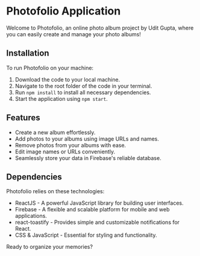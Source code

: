 # Photofolio Application

Welcome to Photofolio, an online photo album project by Udit Gupta, where you can easily create and manage your photo albums!



## Installation

To run Photofolio on your machine:

1. Download the code to your local machine.
2. Navigate to the root folder of the code in your terminal.
3. Run `npm install` to install all necessary dependencies.
4. Start the application using `npm start`.

## Features

- Create a new album effortlessly.
- Add photos to your albums using image URLs and names.
- Remove photos from your albums with ease.
- Edit image names or URLs conveniently.
- Seamlessly store your data in Firebase's reliable database.

## Dependencies

Photofolio relies on these technologies:

- ReactJS - A powerful JavaScript library for building user interfaces.
- Firebase - A flexible and scalable platform for mobile and web applications.
- react-toastify - Provides simple and customizable notifications for React.
- CSS & JavaScript - Essential for styling and functionality.

Ready to organize your memories? 


